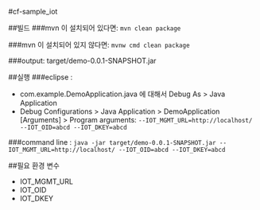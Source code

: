 #cf-sample_iot

##빌드
###mvn 이 설치되어 있다면: 
`mvn clean package`

###mvn 이 설치되어 있지 않다면: 
`mvnw cmd clean package`

###output: 
 target/demo-0.0.1-SNAPSHOT.jar


##실행
###eclipse :
+ com.example.DemoApplication.java 에 대해서 Debug As > Java Application
+ Debug Configurations > Java Application > DemoApplication 
   [Arguments] > Program arguments:
   `--IOT_MGMT_URL=http://localhost/ --IOT_OID=abcd --IOT_DKEY=abcd`

###command line :
 `java -jar target/demo-0.0.1-SNAPSHOT.jar --IOT_MGMT_URL=http://localhost/ --IOT_OID=abcd --IOT_DKEY=abcd`


##필요 환경 변수
+ IOT_MGMT_URL
+ IOT_OID
+ IOT_DKEY

